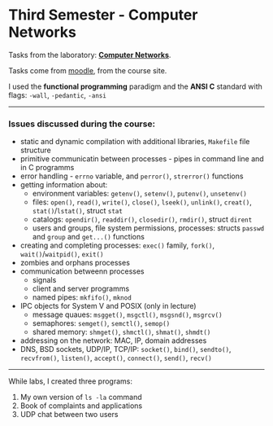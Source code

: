 # Third Semester - Computer Networks

Tasks from the laboratory: [__Computer Networks__](https://usosweb.umk.pl/kontroler.php?_action=katalog2/przedmioty/pokazPrzedmiot&kod=1000-I1SKO).

Tasks come from [moodle](plas.mat.umk.pl), from the course site.

I used the __functional programming__ paradigm and the __ANSI C__ standard with flags: `-wall`, `-pedantic`, `-ansi`

---

### Issues discussed during the course:

- static and dynamic compilation with additional libraries, `Makefile` file structure
- primitive communicatin between processes - pipes in command line and in C programms
- error handling - `errno` variable, and `perror()`, `strerror()` functions
- getting information about:
  - environment variables: `getenv()`, `setenv()`, `putenv()`, `unsetenv()`
  - files: `open()`, `read()`, `write()`, `close()`, `lseek()`, `unlink()`, `creat()`, `stat()`/`lstat()`, struct `stat`
  - catalogs: `opendir()`, `readdir()`, `closedir()`, `rmdir()`, struct `dirent`
  - users and groups, file system permissions, processes: structs `passwd` and `group` and `get...()` functions
- creating and completing processes: `exec()` family, `fork()`, `wait()`/`waitpid()`, `exit()`
- zombies and orphans processes
- communication betweenn processes
  - signals
  - client and server programms
  - named pipes: `mkfifo()`, `mknod`
- IPC objects for System V and POSIX (only in lecture)
  - message quaues: `msgget()`, `msgctl()`, `msgsnd()`, `msgrcv()`
  - semaphores: `semget()`, `semctl()`, `semop()`
  - shared memory: `shmget()`, `shmctl()`, `shmat()`, `shmdt()`
- addressing on the network: MAC, IP, domain addresses
- DNS, BSD sockets, UDP/IP, TCP/IP: `socket()`, `bind()`, `sendto()`, `recvfrom()`, `listen()`, `accept()`, `connect()`, `send()`, `recv()`

--- 

While labs, I created three programs:
1. My own version of `ls -la` command
2. Book of complaints and applications
3. UDP chat between two users
